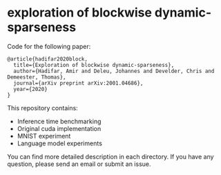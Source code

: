 # exploration of blockwise dynamic-sparseness

Code for the following paper:


```
@article{hadifar2020block,
  title={Exploration of blockwise dynamic-sparseness},
  author={Hadifar, Amir and Deleu, Johannes and Develder, Chris and Demeester, Thomas},
  journal={arXiv preprint arXiv:2001.04686},
  year={2020}
}
```

This repository contains:

- Inference time benchmarking    
- Original cuda implementation
- MNIST experiment
- Language model experiments

You can find more detailed description in each directory. If you have any question, please send an email or submit an issue. 
